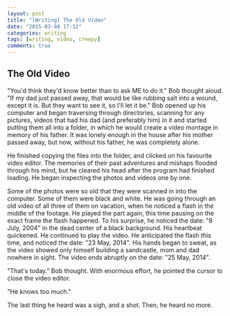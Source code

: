 ```yaml
---
layout: post
title: "[Writing] The Old Video"
date: "2015-03-04 17:32"
categories: writing
tags: [writing, video, creepy]
comments: true
---
```


The Old Video
-------------

"You'd think they'd know better than to ask ME to do it." Bob thought aloud. "If my dad just passed away, that would be like
rubbing salt into a wound, except it is. But they want to see it, so I'll let it be." Bob opened up his computer and began
traversing through directories, scanning for any pictures, videos that had his dad (and preferably him) in it and started putting
them all into a folder, in which he would create a video montage in memory of his father. It was lonely enough in the house after
his mother passed away, but now, without his father, he was completely alone.

He finished copying the files into the folder, and clicked on his favourite video editor. The memories of their past
adventures and mishaps flooded through his mind, but he cleared his head after the program had finished loading. He began
inspecting the photos and videos one by one.

Some of the photos were so old that they were scanned in into the computer. Some of them were black and white. He
was going through an old video of all three of them on vacation, when he noticed a flash in the middle of the footage. He played
the part again, this time pausing on the exact frame the flash happened. To his surprise, he noticed the date: "8 July, 2004" in
the dead center of a black background. His heartbeat quickened. He continued to play the video. He anticipated the flash this time, and
noticed the date: "23 May, 2014". His hands began to sweat, as the video showed only himself building a sandcastle, mom and dad
nowhere in sight. The video ends abruptly on the date: "25 May, 2014".

"That's today." Bob thought. With enormous effort, he pointed the cursor to close the video editor.

"He knows too much."

The last thing he heard was a sigh, and a shot. Then, he heard no more.
